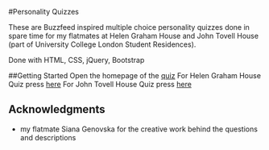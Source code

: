 #Personality Quizzes

These are Buzzfeed inspired multiple choice personality quizzes done in spare time for my flatmates at Helen Graham House and John Tovell House (part of University College London Student Residences).

Done with HTML, CSS, jQuery, Bootstrap

##Getting Started
Open the homepage of the [quiz](https://tschelebieva.github.io/)
For Helen Graham House Quiz press [here](https://tschelebieva.github.io/hgh_quiz.html)
For John Tovell House Quiz press [here](https://tschelebieva.github.io/jt_quiz.html)

## Acknowledgments

* my flatmate Siana Genovska for the creative work behind the questions and descriptions

